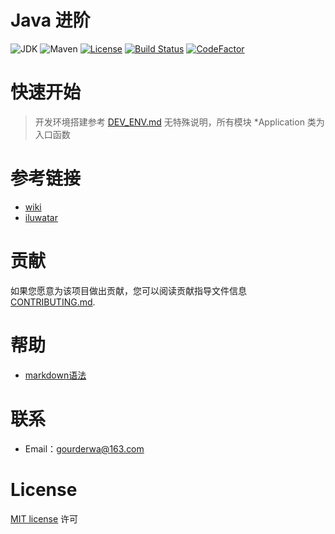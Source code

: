 
# Java 进阶
![JDK](https://img.shields.io/badge/JDK-1.8-brightgreen.svg?style=flat-square)
![Maven](https://img.shields.io/badge/Maven-3.0-brightgreen.svg?style=flat-square)
[![License](https://img.shields.io/github/license/mashape/apistatus.svg?style=flat-square)](https://en.wikipedia.org/wiki/MIT_License)
[![Build Status](https://travis-ci.org/GourdErwa/java-advanced.svg?branch=master)](https://travis-ci.org/GourdErwa/java-advanced)
[![CodeFactor](https://www.codefactor.io/repository/github/gourderwa/java-advanced/badge)](https://www.codefactor.io/repository/github/gourderwa/java-advanced)

# 快速开始
>开发环境搭建参考 [DEV_ENV.md](./DEV_ENV.md)
>无特殊说明，所有模块 *Application 类为入口函数

# 参考链接
* [wiki](https://en.wikipedia.org/wiki/Design_pattern)
* [iluwatar](https://github.com/iluwatar/java-advanced-patterns)

# 贡献

如果您愿意为该项目做出贡献，您可以阅读贡献指导文件信息 [CONTRIBUTING.md](CONTRIBUTING.md).

# 帮助

* [markdown语法](https://guides.github.com/features/mastering-markdown/)

# 联系
* Email：gourderwa@163.com

# License
[MIT license](https://en.wikipedia.org/wiki/MIT_License) 许可

